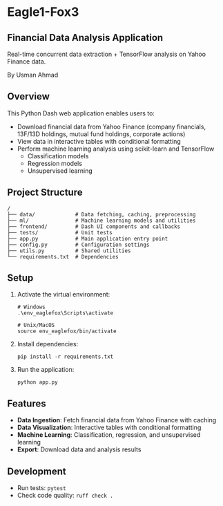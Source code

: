 # Eagle1-Fox3
## Financial Data Analysis Application

Real-time concurrent data extraction + TensorFlow analysis on Yahoo Finance data.

By Usman Ahmad

## Overview

This Python Dash web application enables users to:

- Download financial data from Yahoo Finance (company financials, 13F/13D holdings, mutual fund holdings, corporate actions)
- View data in interactive tables with conditional formatting
- Perform machine learning analysis using scikit-learn and TensorFlow
  - Classification models
  - Regression models
  - Unsupervised learning

## Project Structure

```
/
├── data/             # Data fetching, caching, preprocessing
├── ml/               # Machine learning models and utilities
├── frontend/         # Dash UI components and callbacks
├── tests/            # Unit tests
├── app.py            # Main application entry point
├── config.py         # Configuration settings
├── utils.py          # Shared utilities
└── requirements.txt  # Dependencies
```

## Setup

1. Activate the virtual environment:
   ```
   # Windows
   .\env_eaglefox\Scripts\activate

   # Unix/MacOS
   source env_eaglefox/bin/activate
   ```

2. Install dependencies:
   ```
   pip install -r requirements.txt
   ```

3. Run the application:
   ```
   python app.py
   ```

## Features

- **Data Ingestion**: Fetch financial data from Yahoo Finance with caching
- **Data Visualization**: Interactive tables with conditional formatting
- **Machine Learning**: Classification, regression, and unsupervised learning
- **Export**: Download data and analysis results

## Development

- Run tests: `pytest`
- Check code quality: `ruff check .`
